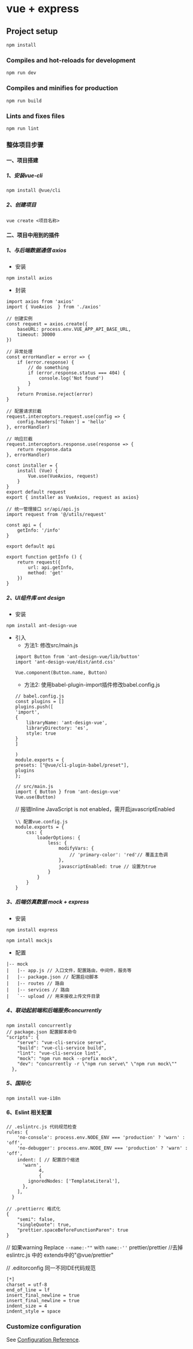 # vue + express

## Project setup
```
npm install
```

### Compiles and hot-reloads for development
```
npm run dev
```

### Compiles and minifies for production
```
npm run build
```

### Lints and fixes files
```
npm run lint
```

### 整体项目步骤
#### 一、项目搭建

##### 1、安装vue-cli
```
npm install @vue/cli
```
##### 2、创建项目
```
vue create <项目名称>
```
#### 二、项目中用到的插件
##### 1、与后端数据通信 axios
- 安装
```
npm install axios
```
- 封装
```
import axios from 'axios'
import { VueAxios  } from './axios'

// 创建实例
const request = axios.create({
    baseURL: process.env.VUE_APP_API_BASE_URL,
    timeout: 30000
})

// 异常处理
const errorHandler = error => {
    if (error.response) {
        // do something
        if (error.response.status === 404) {
            console.log('Not found')
        }
    }
    return Promise.reject(error)
}

// 配置请求拦截
request.interceptors.request.use(config => {
    config.headers['Token'] = 'hello'
}, errorHandler)

// 响应拦截
request.interceptors.response.use(response => {
    return response.data
}, errorHandler)

const installer = {
    install (Vue) {
        Vue.use(VueAxios, request)
    }
}
export default request
export { installer as VueAxios, request as axios}

```
```
// 统一管理接口 sr/api/api.js
import request from '@/utils/request'

const api = {
    getInfo: '/info'
}

export default api

export function getInfo () {
    return request({
        url: api.getInfo,
        method: 'get'
    })
}
```
##### 2、UI组件库 ant design
- 安装
```
npm install ant-design-vue
```
- 引入
    - 方法1: 修改src/main.js
    ```
    import Button from 'ant-design-vue/lib/button'
    import 'ant-design-vue/dist/antd.css'

    Vue.component(Button.name, Button)
    ```
    - 方法2: 使用babel-plugin-import插件修改babel.config.js
    ```
    // babel.config.js
    const plugins = []
    plugins.push([
    'import',
    {
        libraryName: 'ant-design-vue',
        libraryDirectory: 'es',
        style: true
    }
    ]

    )
    module.exports = {
    presets: ["@vue/cli-plugin-babel/preset"],
    plugins
    };
    ```
    ```
    // src/main.js
    import { Button } from 'ant-design-vue'
    Vue.use(Button)
    ```
    // 报错Inline JavaScript is not enabled，需开启javascriptEnabled
    ```
    \\ 配置vue.config.js
    module.exports = {
        css: {
            loaderOptions: {
                less: {
                    modifyVars: {
                        // 'primary-color': 'red'// 覆盖主色调
                    },
                    javascriptEnabled: true // 设置为true
                }
            }
        }
    }
    ```

##### 3、后端仿真数据 mock + express
- 安装
```
npm install express

npm intall mockjs

```
- 配置

```
|-- mock
|   |-- app.js // 入口文件，配置路由，中间件，服务等
|   |-- package.json // 配置启动脚本
|   |-- routes // 路由
|   |-- services // 路由
|   `-- upload // 用来接收上传文件目录

```

##### 4、联动起前端和后端服务concurrently
```
npm install concurrently
// package.json 配置脚本命令
"scripts": {
    "serve": "vue-cli-service serve",
    "build": "vue-cli-service build",
    "lint": "vue-cli-service lint",
    "mock": "npm run mock --prefix mock",
    "dev": "concurrently -r \"npm run serve\" \"npm run mock\""
  },
```
##### 5、国际化
```
npm install vue-i18n
```

#### 6、Eslint 相关配置
```
// .eslintrc.js 代码规范检查
rules: {
    'no-console': process.env.NODE_ENV === 'production' ? 'warn' : 'off',
    'no-debugger': process.env.NODE_ENV === 'production' ? 'warn' : 'off',
    indent: [ // 配置四个缩进
      'warn',
            4,
            {
        ignoredNodes: ['TemplateLiteral'], 
      },
    ],
  }
```
```
// .prettierrc 格式化
{
    "semi": false,
    "singleQuote": true,
    "prettier.spaceBeforeFunctionParen": true
}
```
// 如果warning  Replace `··name:·""` with `name:·''`    prettier/prettier
//去掉 eslintrc.js 中的 extends中的"@vue/prettier"

// .editorconfig 同一不同IDE代码规范
```
[*]
charset = utf-8
end_of_line = lf
insert_final_newline = true
insert_final_newline = true
indent_size = 4
indent_style = space
```
### Customize configuration
See [Configuration Reference](https://cli.vuejs.org/config/).

